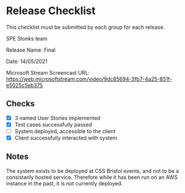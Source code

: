 # Release Checklist

This checklist must be submitted by each group for each release.

SPE Stonks team

Release Name: Final
 
Date: 14/05/2021

Microsoft Stream Screencast URL: https://web.microsoftstream.com/video/9dc85694-3fb7-4a25-851f-e5025c5eb375

## Checks
- [X] 3 named User Stories implemented
- [X] Test cases successfully passed
- [ ] System deployed, accessible to the client 
- [X] Client successfully interacted with system

## Notes
The system exists to be deployed at CSS Bristol events, and not to be a consistanly hosted service. Therefore while it has been run on an AWS instance in the past, it is not currently deployed.